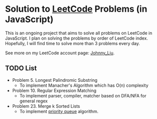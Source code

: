 # Solution to [LeetCode](https://leetcode.com/problemset/all/) Problems (in JavaScript)
This is an ongoing project that aims to solve all problems on LeetCode in JavaScript.
I plan on solving the problems by order of LeetCode index. Hopefully, I will find time to solve more than 3 problems every day.

See more on my LeetCode account page: [Johnny_Liu](https://leetcode.com/johnny_liu/).

## TODO List
- Problem 5. Longest Palindromic Substring
  - To implement Manacher's Algorithm which has O(n) complexity
- Problem 10. Regular Expression Matching
  - To implement parser, compiler, matcher based on DFA/NFA for general regex
- Problem 23. Merge k Sorted Lists
  - To implement [priority queue](https://leetcode.com/problems/merge-k-sorted-lists/solution/) algorithm.

